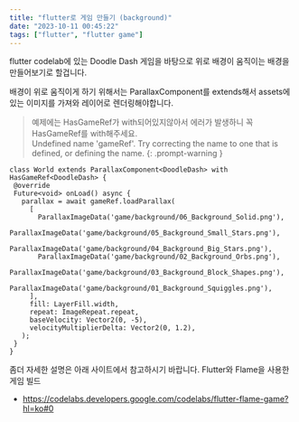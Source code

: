 ```yaml
---
title: "flutter로 게임 만들기 (background)"
date: "2023-10-11 00:45:22"
tags: ["flutter", "flutter game"]
---
```

flutter codelab에 있는 Doodle Dash 게임을 바탕으로 위로 배경이 움직이는 배경을 만들어보기로 할겁니다.

배경이 위로 움직이게 하기 위해서는 ParallaxComponent를 extends해서 assets에 있는 이미지를 가져와 레이어로 렌더링해야합니다.



> 예제에는 HasGameRef가 with되어있지않아서 에러가 발생하니 꼭  HasGameRef를 with해주세요. <br>
Undefined name 'gameRef'.
Try correcting the name to one that is defined, or defining the name.
{: .prompt-warning }

```
class World extends ParallaxComponent<DoodleDash> with HasGameRef<DoodleDash> {
 @override
 Future<void> onLoad() async {
   parallax = await gameRef.loadParallax(
     [
       ParallaxImageData('game/background/06_Background_Solid.png'),
       ParallaxImageData('game/background/05_Background_Small_Stars.png'),
       ParallaxImageData('game/background/04_Background_Big_Stars.png'),
       ParallaxImageData('game/background/02_Background_Orbs.png'),
       ParallaxImageData('game/background/03_Background_Block_Shapes.png'),
       ParallaxImageData('game/background/01_Background_Squiggles.png'),
     ],
     fill: LayerFill.width,
     repeat: ImageRepeat.repeat,
     baseVelocity: Vector2(0, -5),
     velocityMultiplierDelta: Vector2(0, 1.2),
   );
 }
}
```

좀더 자세한 설명은 아래 사이트에서 참고하시기 바랍니다.
Flutter와 Flame을 사용한 게임 빌드 
- https://codelabs.developers.google.com/codelabs/flutter-flame-game?hl=ko#0
